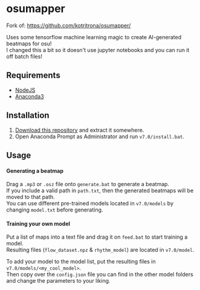 # osumapper
Fork of: https://github.com/kotritrona/osumapper/

Uses some tensorflow machine learning magic to create AI-generated beatmaps for osu!<br>
I changed this a bit so it doesn't use jupyter notebooks and you can run it off batch files!

## Requirements
- [NodeJS](https://nodejs.org/en/)
- [Anaconda3](https://www.anaconda.com/products/individual)

## Installation
1. [Download this repository](https://github.com/bakapear/osumapper/archive/master.zip) and extract it somewhere.
2. Open Anaconda Prompt as Administrator and run `v7.0/install.bat`.

## Usage
#### Generating a beatmap
Drag a `.mp3` or `.osz` file onto `generate.bat` to generate a beatmap.<br>
If you include a valid path in `path.txt`, then the generated beatmaps will be moved to that path.<br>
You can use different pre-trained models located in `v7.0/models` by changing `model.txt` before generating.

#### Training your own model
Put a list of maps into a text file and drag it on `feed.bat` to start training a model.<br>
Resulting files (`flow_dataset.npz` & `rhythm_model`) are located in `v7.0/model`.

To add your model to the model list, put the resulting files in `v7.0/models/<my_cool_model>`.<br>
Then copy over the `config.json` file you can find in the other model folders and change the parameters to your liking.
